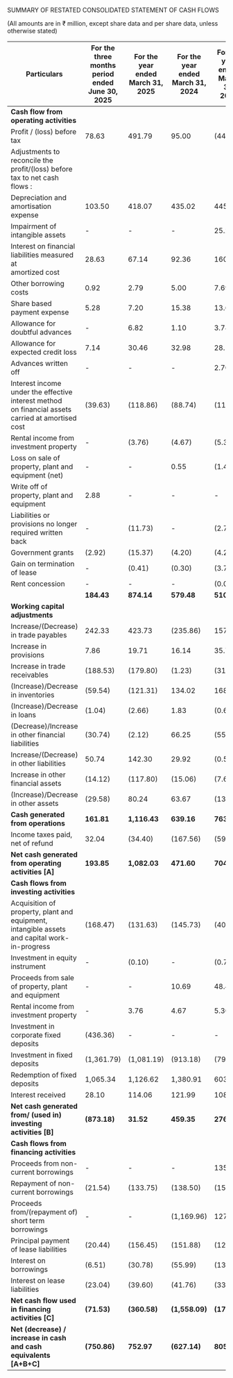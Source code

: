 SUMMARY OF RESTATED CONSOLIDATED STATEMENT OF CASH FLOWS

(All amounts are in ₹ million, except share data and per share data, unless otherwise stated)

<table><thead><tr><th>Particulars</th><th>For the three months<br>period ended June 30,<br>2025</th><th>For the year<br>ended March 31,<br>2025</th><th>For the year<br>ended March 31,<br>2024</th><th>For the year<br>ended March 31,<br>2023</th></tr></thead><tbody><tr><td><strong>Cash flow from operating activities</strong></td><td></td><td></td><td></td><td></td></tr><tr><td>Profit / (loss) before tax</td><td>78.63</td><td>491.79</td><td>95.00</td><td>(44.92)</td></tr><tr><td>Adjustments to reconcile the profit/(loss) before<br>tax to net cash flows :</td><td></td><td></td><td></td><td></td></tr><tr><td>Depreciation and amortisation expense</td><td>103.50</td><td>418.07</td><td>435.02</td><td>445.60</td></tr><tr><td>Impairment of intangible assets</td><td>-</td><td>-</td><td>-</td><td>25.20</td></tr><tr><td>Interest on financial liabilities measured at<br>amortized cost</td><td>28.63</td><td>67.14</td><td>92.36</td><td>160.21</td></tr><tr><td>Other borrowing costs</td><td>0.92</td><td>2.79</td><td>5.00</td><td>7.69</td></tr><tr><td>Share based payment expense</td><td>5.28</td><td>7.20</td><td>15.38</td><td>13.62</td></tr><tr><td>Allowance for doubtful advances</td><td>-</td><td>6.82</td><td>1.10</td><td>3.78</td></tr><tr><td>Allowance for expected credit loss</td><td>7.14</td><td>30.46</td><td>32.98</td><td>28.17</td></tr><tr><td>Advances written off</td><td>-</td><td>-</td><td>-</td><td>2.70</td></tr><tr><td>Interest income under the effective interest method<br>on financial assets carried at amortised cost</td><td>(39.63)</td><td>(118.86)</td><td>(88.74)</td><td>(113.89)</td></tr><tr><td>Rental income from investment property</td><td>-</td><td>(3.76)</td><td>(4.67)</td><td>(5.30)</td></tr><tr><td>Loss on sale of property, plant and equipment (net)</td><td>-</td><td>-</td><td>0.55</td><td>(1.43)</td></tr><tr><td>Write off of property, plant and equipment</td><td>2.88</td><td>-</td><td>-</td><td>-</td></tr><tr><td>Liabilities or provisions no longer required written<br>back</td><td>-</td><td>(11.73)</td><td>-</td><td>(2.76)</td></tr><tr><td>Government grants</td><td>(2.92)</td><td>(15.37)</td><td>(4.20)</td><td>(4.20)</td></tr><tr><td>Gain on termination of lease</td><td>-</td><td>(0.41)</td><td>(0.30)</td><td>(3.74)</td></tr><tr><td>Rent concession</td><td>-</td><td>-</td><td>-</td><td>(0.02)</td></tr><tr><td></td><td><strong>184.43</strong></td><td><strong>874.14</strong></td><td><strong>579.48</strong></td><td><strong>510.71</strong></td></tr><tr><td><strong>Working capital adjustments</strong></td><td></td><td></td><td></td><td></td></tr><tr><td>Increase/(Decrease) in trade payables</td><td>242.33</td><td>423.73</td><td>(235.86)</td><td>157.87</td></tr><tr><td>Increase in provisions</td><td>7.86</td><td>19.71</td><td>16.14</td><td>35.78</td></tr><tr><td>Increase in trade receivables</td><td>(188.53)</td><td>(179.80)</td><td>(1.23)</td><td>(31.22)</td></tr><tr><td>(Increase)/Decrease in inventories</td><td>(59.54)</td><td>(121.31)</td><td>134.02</td><td>168.12</td></tr><tr><td>(Increase)/Decrease in loans</td><td>(1.04)</td><td>(2.66)</td><td>1.83</td><td>(0.68)</td></tr><tr><td>(Decrease)/Increase in other financial liabilities</td><td>(30.74)</td><td>(2.12)</td><td>66.25</td><td>(55.22)</td></tr><tr><td>Increase/(Decrease) in other liabilities</td><td>50.74</td><td>142.30</td><td>29.92</td><td>(0.54)</td></tr><tr><td>Increase in other financial assets</td><td>(14.12)</td><td>(117.80)</td><td>(15.06)</td><td>(7.65)</td></tr><tr><td>(Increase)/Decrease in other assets</td><td>(29.58)</td><td>80.24</td><td>63.67</td><td>(13.82)</td></tr><tr><td><strong>Cash generated from operations</strong></td><td><strong>161.81</strong></td><td><strong>1,116.43</strong></td><td><strong>639.16</strong></td><td><strong>763.35</strong></td></tr><tr><td>Income taxes paid, net of refund</td><td>32.04</td><td>(34.40)</td><td>(167.56)</td><td>(59.30)</td></tr><tr><td><strong>Net cash generated from operating activities [A]</strong></td><td><strong>193.85</strong></td><td><strong>1,082.03</strong></td><td><strong>471.60</strong></td><td><strong>704.05</strong></td></tr><tr><td><strong>Cash flows from investing activities</strong></td><td></td><td></td><td></td><td></td></tr><tr><td>Acquisition of property, plant and equipment,<br>intangible assets and capital work-in-progress</td><td>(168.47)</td><td>(131.63)</td><td>(145.73)</td><td>(408.26)</td></tr><tr><td>Investment in equity instrument</td><td>-</td><td>(0.10)</td><td>-</td><td>(0.70)</td></tr><tr><td>Proceeds from sale of property, plant and equipment</td><td>-</td><td>-</td><td>10.69</td><td>48.40</td></tr><tr><td>Rental income from investment property</td><td>-</td><td>3.76</td><td>4.67</td><td>5.30</td></tr><tr><td>Investment in corporate fixed deposits</td><td>(436.36)</td><td>-</td><td>-</td><td>-</td></tr><tr><td>Investment in fixed deposits</td><td>(1,361.79)</td><td>(1,081.19)</td><td>(913.18)</td><td>(79.28)</td></tr><tr><td>Redemption of fixed deposits</td><td>1,065.34</td><td>1,126.62</td><td>1,380.91</td><td>603.00</td></tr><tr><td>Interest received</td><td>28.10</td><td>114.06</td><td>121.99</td><td>108.47</td></tr><tr><td><strong>Net cash generated from/ (used in) investing<br>activities [B]</strong></td><td><strong>(873.18)</strong></td><td><strong>31.52</strong></td><td><strong>459.35</strong></td><td><strong>276.93</strong></td></tr><tr><td><strong>Cash flows from financing activities</strong></td><td></td><td></td><td></td><td></td></tr><tr><td>Proceeds from non-current borrowings</td><td>-</td><td>-</td><td>-</td><td>135.00</td></tr><tr><td>Repayment of non-current borrowings</td><td>(21.54)</td><td>(133.75)</td><td>(138.50)</td><td>(152.48)</td></tr><tr><td>Proceeds from/(repayment of) short term<br>borrowings</td><td>-</td><td>-</td><td>(1,169.96)</td><td>127.16</td></tr><tr><td>Principal payment of lease liabilities</td><td>(20.44)</td><td>(156.45)</td><td>(151.88)</td><td>(120.19)</td></tr><tr><td>Interest on borrowings</td><td>(6.51)</td><td>(30.78)</td><td>(55.99)</td><td>(131.87)</td></tr><tr><td>Interest on lease liabilities</td><td>(23.04)</td><td>(39.60)</td><td>(41.76)</td><td>(33.11)</td></tr><tr><td><strong>Net cash flow used in financing activities [C]</strong></td><td><strong>(71.53)</strong></td><td><strong>(360.58)</strong></td><td><strong>(1,558.09)</strong></td><td><strong>(175.49)</strong></td></tr><tr><td><strong>Net (decrease) / increase in cash and cash<br>equivalents [A+B+C]</strong></td><td><strong>(750.86)</strong></td><td><strong>752.97</strong></td><td><strong>(627.14)</strong></td><td><strong>805.49</strong></td></tr></tbody></table>